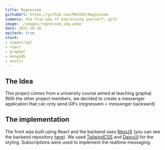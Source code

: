 ```yaml
---
title: Regnessem
githubUrl: https://github.com/MGTek5/Regnessem
summary: the true way of expressing yourself; gifs
image: ./images/regnessem_img.webp
date: 2021-10-28
epitech: true
stack:
- typescript
- react
- graphql
- mongodb
- nestjs
---
```


## The Idea

This project comes from a university course aimed at teaching graphql. With the other project members, we decided to create a messenger application that can only send GIFs (regnessem = messenger backward)

## The implementation

The front was built using React and the backend uses [NestJS](https://nestjs.com/) (you can see the backend repository [here](https://github.com/MGTek5/Regneback)).
We used [TailwindCSS](https://tailwindcss.com) and [DaisyUI](https://daisyui.com) for the styling.
Subscriptions were used to implement the realtime messaging.